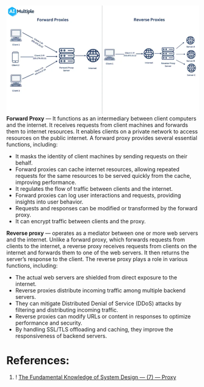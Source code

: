 ![Pasted image 20230826021112](../../_Attachments/Pasted%20image%2020230826021112.png)
**Forward Proxy** — It functions as an intermediary between client computers and the internet. It receives requests from client machines and forwards them to internet resources. It enables clients on a private network to access resources on the public internet. A forward proxy provides several essential functions, including:

- It masks the identity of client machines by sending requests on their behalf.
- Forward proxies can cache internet resources, allowing repeated requests for the same resources to be served quickly from the cache, improving performance.
- It regulates the flow of traffic between clients and the internet.
- Forward proxies can log user interactions and requests, providing insights into user behavior.
- Requests and responses can be modified or transformed by the forward proxy.
- It can encrypt traffic between clients and the proxy.

**Reverse proxy** — operates as a mediator between one or more web servers and the internet. Unlike a forward proxy, which forwards requests from clients to the internet, a reverse proxy receives requests from clients on the internet and forwards them to one of the web servers. It then returns the server’s response to the client. The reverse proxy plays a role in various functions, including:

- The actual web servers are shielded from direct exposure to the internet.
- Reverse proxies distribute incoming traffic among multiple backend servers.
- They can mitigate Distributed Denial of Service (DDoS) attacks by filtering and distributing incoming traffic.
- Reverse proxies can modify URLs or content in responses to optimize performance and security.
- By handling SSL/TLS offloading and caching, they improve the responsiveness of backend servers.

# References:

1. ! [The Fundamental Knowledge of System Design — (7) — Proxy](https://interviewnoodle.com/the-fundamental-knowledge-of-system-design-7-c98f76de5e8f)